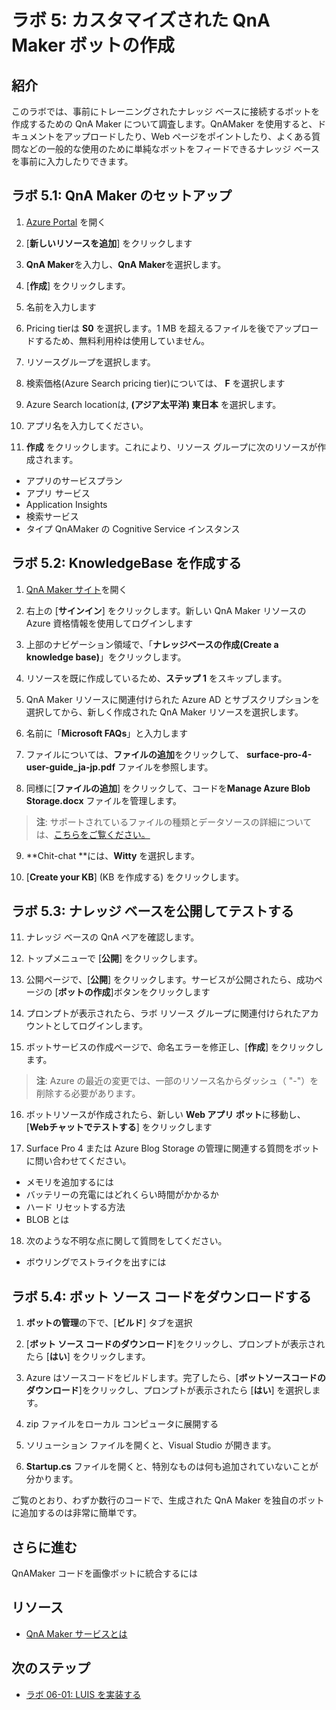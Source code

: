 ﻿---
lab:
    title: 'ラボ 5: カスタマイズされた QnA Maker ボットの作成'
    module: 'モジュール 3: QnA Maker でのボットの拡張'
---

# ラボ 5: カスタマイズされた QnA Maker ボットの作成

##  紹介

このラボでは、事前にトレーニングされたナレッジ ベースに接続するボットを作成するための QnA Maker について調査します。QnAMaker を使用すると、ドキュメントをアップロードしたり、Web ページをポイントしたり、よくある質問などの一般的な使用のために単純なボットをフィードできるナレッジ ベースを事前に入力したりできます。

## ラボ 5.1: QnA Maker のセットアップ

1.  [Azure Portal](https://portal.azure.com) を開く

1.  [**新しいリソースを追加**] をクリックします

1.  **QnA Maker**を入力し、**QnA Maker**を選択します。

1.  [**作成**] をクリックします。

1.  名前を入力します

1.  Pricing tierは **S0** を選択します。1 MB を超えるファイルを後でアップロードするため、無料利用枠は使用していません。

1.  リソースグループを選択します。

1.  検索価格(Azure Search pricing tier)については、 **F** を選択します

1. Azure Search locationは, **(アジア太平洋) 東日本** を選択します。

1.  アプリ名を入力してください。

1.  **作成** をクリックします。これにより、リソース グループに次のリソースが作成されます。

-   アプリのサービスプラン
-   アプリ サービス
-   Application Insights
-   検索サービス
-   タイプ QnAMaker の Cognitive Service インスタンス

## ラボ 5.2: KnowledgeBase を作成する

1.  [QnA Maker サイト](https://qnamaker.ai)を開く

1.  右上の [**サインイン**] をクリックします。新しい QnA Maker リソースの Azure 資格情報を使用してログインします

1.  上部のナビゲーション領域で、「**ナレッジベースの作成(Create a knowledge base)**」をクリックします。

1.  リソースを既に作成しているため、**ステップ 1** をスキップします。

1.  QnA Maker リソースに関連付けられた Azure AD とサブスクリプションを選択してから、新しく作成された QnA Maker リソースを選択します。

1.  名前に「**Microsoft FAQs**」と入力します

1.  ファイルについては、**ファイルの追加**をクリックして、 **surface-pro-4-user-guide_ja-jp.pdf** ファイルを参照します。

1.  同様に[**ファイルの追加**] をクリックして、コードを**Manage Azure Blob Storage.docx** ファイルを管理します。

> **注**: サポートされているファイルの種類とデータソースの詳細については、[こちらをご覧ください。](https://docs.microsoft.com/ja-jp/azure/cognitive-services/qnamaker/concepts/data-sources-supported)

9.  **Chit-chat **には、**Witty** を選択します。

1.  [**Create your KB**] (KB を作成する) をクリックします。

## ラボ 5.3: ナレッジ ベースを公開してテストする

11.  ナレッジ ベースの QnA ペアを確認します。

1.  トップメニューで [**公開**] をクリックします。

1.  公開ページで、[**公開**] をクリックします。サービスが公開されたら、成功ページの [**ボットの作成**]ボタンをクリックします

1.  プロンプトが表示されたら、ラボ リソース グループに関連付けられたアカウントとしてログインします。

1.  ボットサービスの作成ページで、命名エラーを修正し、[**作成**] をクリックします。

> **注**: Azure の最近の変更では、一部のリソース名からダッシュ（ "-"）を削除する必要があります。

16.  ボットリソースが作成されたら、新しい **Web アプリ ボット**に移動し、[**Webチャットでテストする**] をクリックします

1.  Surface Pro 4 または Azure Blog Storage の管理に関連する質問をボットに問い合わせてください。

+ メモリを追加するには
+ バッテリーの充電にはどれくらい時間がかかるか
+ ハード リセットする方法
+ BLOB とは

18.  次のような不明な点に関して質問をしてください。

+ ボウリングでストライクを出すには

## ラボ 5.4: ボット ソース コードをダウンロードする

1.  **ボットの管理**の下で、[**ビルド**] タブを選択

1.  [**ボット ソース コードのダウンロード**]をクリックし、プロンプトが表示されたら [**はい**] をクリックします。

1.  Azure はソースコードをビルドします。完了したら、[**ボットソースコードのダウンロード**]をクリックし、プロンプトが表示されたら [**はい**] を選択します。

1.  zip ファイルをローカル コンピュータに展開する

1.  ソリューション ファイルを開くと、Visual Studio が開きます。

1.  **Startup.cs** ファイルを開くと、特別なものは何も追加されていないことが分かります。


ご覧のとおり、わずか数行のコードで、生成された QnA Maker を独自のボットに追加するのは非常に簡単です。

## さらに進む

QnAMaker コードを画像ボットに統合するには

##  リソース

-   [QnA Maker サービスとは](https://docs.microsoft.com/ja-jp/azure/cognitive-services/qnamaker/overview/overview)

##  次のステップ

-   [ラボ 06-01: LUIS を実装する](../Lab6-Implement_LUIS/01-Introduction.md)